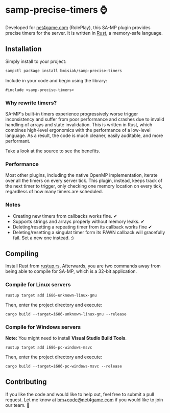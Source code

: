 # samp-precise-timers ⌚

Developed for [net4game.com](https://net4game.com) (RolePlay), this SA-MP plugin provides precise timers for the server. It is written in [Rust](https://rust-lang.org), a memory-safe language.

## Installation

Simply install to your project:

```bash
sampctl package install bmisiak/samp-precise-timers
```

Include in your code and begin using the library:

```pawn
#include <samp-precise-timers>
```

### Why rewrite timers?

SA-MP's built-in timers experience progressively worse trigger inconsistency and suffer from poor performance and crashes due to invalid handling of arrays and state invalidation. This is written in Rust, which combines high-level ergonomics with the performance of a low-level language. As a result, the code is much cleaner, easily auditable, and more performant.

Take a look at the source to see the benefits.

### Performance

Most other plugins, including the native OpenMP implementation, iterate over all the timers on every server tick. This plugin, instead, keeps track of the next timer to trigger, only checking one memory location on every tick, regardless of how many timers are scheduled.

### Notes

- Creating new timers from callbacks works fine. ✔
- Supports strings and arrays properly without memory leaks. ✔
- Deleting/resetting a repeating timer from its callback works fine ✔
- Deleting/resetting a singulat timer form its PAWN callback will gracefully fail. Set a new one instead. :)

## Compiling

Install Rust from [rustup.rs](https://rustup.rs). Afterwards, you are two commands away from being able to compile for SA-MP, which is a 32-bit application.

### Compile for Linux servers

```
rustup target add i686-unknown-linux-gnu
```

Then, enter the project directory and execute:

```
cargo build --target=i686-unknown-linux-gnu --release
```

### Compile for Windows servers

**Note:** You might need to install **Visual Studio Build Tools**.

```
rustup target add i686-pc-windows-msvc
```

Then, enter the project directory and execute:

```
cargo build --target=i686-pc-windows-msvc --release
```

## Contributing

If you like the code and would like to help out, feel free to submit a pull request. Let me know at bm+code@net4game.com if you would like to join our team. 👋
